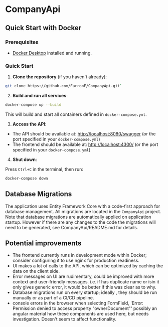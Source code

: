 # CompanyApi
## Quick Start with Docker

### Prerequisites

- [Docker Desktop](https://www.docker.com/products/docker-desktop/) installed and running.

### Quick Start

1. **Clone the repository** (if you haven't already):
```bash
git clone https://github.com/FarronF/CompanyApi.git`
```

2. **Build and run all services**:
```bash
docker-compose up --build
```

This will build and start all containers defined in `docker-compose.yml`.

3. **Access the API**:

- The API should be available at: [http://localhost:8080/swagger](https://localhost:8080/swagger) 
  (or the port specified in your `docker-compose.yml`)
- The frontend should be available at: [http://localhost:4300/](http://localhost:4300/) 
  (or the port specified in your `docker-compose.yml`)

4. **Shut down**:

Press `Ctrl+C` in the terminal, then run:
```bash
docker-compose down
```

## Database Migrations
The application uses Entity Framework Core with a code-first approach for database management. All migrations are located in the `CompanyApi` project.
Note that database migrations are automatically applied on application startup. However if there are any changes to the code the migrations will need to be generated, see CompanyApi/README.md for details.

## Potential improvements
- The frontend currently runs in development mode within Docker; consider configuring it to use nginx for production readiness.
- UI makes a lot of calls to the API, which can be optimized by caching the data on the client side.
- Error messages on UI are rudimentary, could be improved with more context and user-friendly messages. i.e. if has duplicate name or isin it only gives generic error, it would be better if this was clear as to why.
- Database migrations run on every startup; ideally , they should be run manually or as part of a CI/CD pipeline.
- console errors in the browser when selecting FormField, 'Error: Permission denied to access property "ownerDocument"' possibly an angular material how these components are used here, but needs investigation. Doesn't seem to affect functionality.